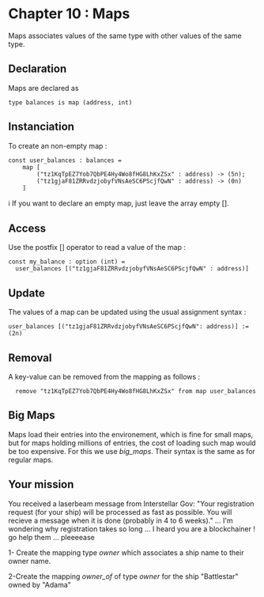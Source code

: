 # Chapter 10 : Maps

Maps associates values of the same type with other values of the same type.

## Declaration

Maps are declared as

```
type balances is map (address, int)
```

## Instanciation

To create an non-empty map :

```
const user_balances : balances =
    map [
        ("tz1KqTpEZ7Yob7QbPE4Hy4Wo8fHG8LhKxZSx" : address) -> (5n);
        ("tz1gjaF81ZRRvdzjobyfVNsAeSC6PScjfQwN" : address) -> (0n)
    ]
```

ℹ️ If you want to declare an empty map, just leave the array empty [].

## Access

Use the postfix [] operator to read a value of the map :

```
const my_balance : option (int) =
  user_balances [("tz1gjaF81ZRRvdzjobyfVNsAeSC6PScjfQwN" : address)]
```

## Update

The values of a map can be updated using the usual assignment syntax :

```
user_balances [("tz1gjaF81ZRRvdzjobyfVNsAeSC6PScjfQwN": address)] := (2n)
```

## Removal

A key-value can be removed from the mapping as follows :

```
  remove "tz1KqTpEZ7Yob7QbPE4Hy4Wo8fHG8LhKxZSx" from map user_balances
```

## Big Maps

<!-- prettier-ignore -->
Maps load their entries into the environement, which is fine for small maps, but for maps holding millions of entries, the cost of loading such map would be too expensive. For this we use *big\_maps*. Their syntax is the same as for regular maps.

## Your mission

You received a laserbeam message from Interstellar Gov: "Your registration request (for your ship) will be processed as fast as possible. You will recieve a message when it is done (probably in 4 to 6 weeks)."
... I'm wondering why registration takes so long ...  I heard you are a blockchainer ! go help them ... pleeeease

1- Create the mapping type _owner_ which associates a ship name to their owner name.

<!-- prettier-ignore -->
2-Create the mapping *owner\_of* of type _owner_ for the ship "Battlestar" owned by "Adama"
